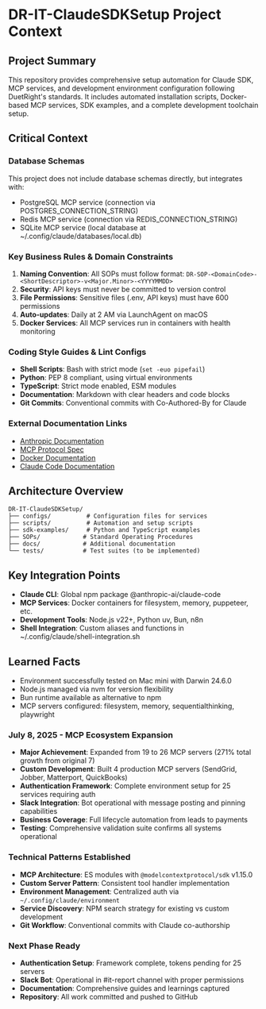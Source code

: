 # DR-IT-ClaudeSDKSetup Project Context

## Project Summary
This repository provides comprehensive setup automation for Claude SDK, MCP services, and development environment configuration following DuetRight's standards. It includes automated installation scripts, Docker-based MCP services, SDK examples, and a complete development toolchain setup.

## Critical Context

### Database Schemas
This project does not include database schemas directly, but integrates with:
- PostgreSQL MCP service (connection via POSTGRES_CONNECTION_STRING)
- Redis MCP service (connection via REDIS_CONNECTION_STRING)
- SQLite MCP service (local database at ~/.config/claude/databases/local.db)

### Key Business Rules & Domain Constraints
1. **Naming Convention**: All SOPs must follow format: `DR-SOP-<DomainCode>-<ShortDescriptor>-v<Major.Minor>-<YYYYMMDD>`
2. **Security**: API keys must never be committed to version control
3. **File Permissions**: Sensitive files (.env, API keys) must have 600 permissions
4. **Auto-updates**: Daily at 2 AM via LaunchAgent on macOS
5. **Docker Services**: All MCP services run in containers with health monitoring

### Coding Style Guides & Lint Configs
- **Shell Scripts**: Bash with strict mode (`set -euo pipefail`)
- **Python**: PEP 8 compliant, using virtual environments
- **TypeScript**: Strict mode enabled, ESM modules
- **Documentation**: Markdown with clear headers and code blocks
- **Git Commits**: Conventional commits with Co-Authored-By for Claude

### External Documentation Links
- [Anthropic Documentation](https://docs.anthropic.com)
- [MCP Protocol Spec](https://modelcontextprotocol.io)
- [Docker Documentation](https://docs.docker.com)
- [Claude Code Documentation](https://docs.anthropic.com/en/docs/claude-code)

## Architecture Overview
```
DR-IT-ClaudeSDKSetup/
├── configs/          # Configuration files for services
├── scripts/          # Automation and setup scripts
├── sdk-examples/     # Python and TypeScript examples
├── SOPs/            # Standard Operating Procedures
├── docs/            # Additional documentation
└── tests/           # Test suites (to be implemented)
```

## Key Integration Points
- **Claude CLI**: Global npm package @anthropic-ai/claude-code
- **MCP Services**: Docker containers for filesystem, memory, puppeteer, etc.
- **Development Tools**: Node.js v22+, Python uv, Bun, n8n
- **Shell Integration**: Custom aliases and functions in ~/.config/claude/shell-integration.sh

## Learned Facts
- Environment successfully tested on Mac mini with Darwin 24.6.0
- Node.js managed via nvm for version flexibility
- Bun runtime available as alternative to npm
- MCP servers configured: filesystem, memory, sequentialthinking, playwright

### July 8, 2025 - MCP Ecosystem Expansion
- **Major Achievement**: Expanded from 19 to 26 MCP servers (271% total growth from original 7)
- **Custom Development**: Built 4 production MCP servers (SendGrid, Jobber, Matterport, QuickBooks)
- **Authentication Framework**: Complete environment setup for 25 services requiring auth
- **Slack Integration**: Bot operational with message posting and pinning capabilities
- **Business Coverage**: Full lifecycle automation from leads to payments
- **Testing**: Comprehensive validation suite confirms all systems operational

### Technical Patterns Established
- **MCP Architecture**: ES modules with `@modelcontextprotocol/sdk` v1.15.0
- **Custom Server Pattern**: Consistent tool handler implementation
- **Environment Management**: Centralized auth via `~/.config/claude/environment`
- **Service Discovery**: NPM search strategy for existing vs custom development
- **Git Workflow**: Conventional commits with Claude co-authorship

### Next Phase Ready
- **Authentication Setup**: Framework complete, tokens pending for 25 servers
- **Slack Bot**: Operational in #it-report channel with proper permissions
- **Documentation**: Comprehensive guides and learnings captured
- **Repository**: All work committed and pushed to GitHub

<!-- This section will be automatically updated by the memory watch task -->
